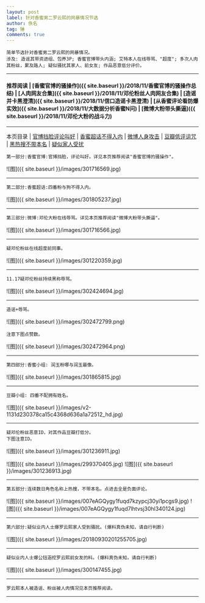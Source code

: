 ```yaml
---
layout: post
label: 针对香蜜男二罗云熙的网暴情况节选
author: 佚名
tag: 锤
comments: true
---
```


    简单节选针对香蜜男二罗云熙的网暴情况。
    涉及: 造谣其带资进组、包养3P; 香蜜官博带头内涵; 艾特本人在线辱骂、"超度"; 多次人肉其粉丝，累及路人; 疑似骚扰其家人、前女友; 作品恶意低分评价。

---

#### 推荐阅读 \| [香蜜官博的骚操作]({{ site.baseurl }}/2018/11/香蜜官博的骚操作总结) \| [人肉网友合集]({{ site.baseurl }}/2018/11/邓伦粉丝人肉网友合集) \| [造谣并卡黑澄清]({{ site.baseurl }}/2018/11/信口造谣卡黑澄清) \| [从香蜜评论看防爆实效]({{ site.baseurl }}/2018/11/大数据分析香蜜N问)  \| [微博大粉带头撕逼]({{ site.baseurl }}/2018/11/邓伦大粉的战斗力) 

---
本页目录 \| [官博挡脸评论叫好](#dxjja) \| [香蜜超话不得入内](#dxjjb) \| [微博人身攻击](#dxjjc) \| [豆瓣低评诅咒](#dxjjd) \| [黑热搜不带本名](#dxjjf) \| [疑似家人受扰](#dxjjg) 


<a class="anchor" name="dxjja"></a>

    第一部分:香蜜官博:官博挡脸，评论叫好。详见本页推荐阅读"香蜜官博的骚操作"。

![图]({{ site.baseurl }}/images/301716569.jpg)

---

<a class="anchor" name="dxjjb"></a>

    第二部分:香蜜超话:四番粉与狗不得入内。

![图]({{ site.baseurl }}/images/301805237.jpg)

---

<a class="anchor" name="dxjjc"></a>

    第三部分:微博:邓伦大粉在线辱骂。详见本页推荐阅读"微博大粉带头撕逼"。

![图]({{ site.baseurl }}/images/301716566.jpg)

---

    疑邓伦粉丝在线超度前同事。
    
![图]({{ site.baseurl }}/images/301220359.jpg)

---

    11.17疑邓伦粉丝持续黑称辱骂。
    
![图]({{ site.baseurl }}/images/302424694.jpg)

---

    造谣+辱骂。
    
![图]({{ site.baseurl }}/images/302472799.png)

    注意下图点赞数。
    
![图]({{ site.baseurl }}/images/302472964.png)

---

<a class="anchor" name="dxjjd"></a>

    第四部分:香蜜小组: 润玉粉哪与润玉最像。

![图]({{ site.baseurl }}/images/301865815.jpg)

---

    豆瓣小组: 四番不配拥有姓名。

![图]({{ site.baseurl }}/images/v2-1131d230378ca15c4368d636a1a72512_hd.jpg)

---

    疑邓伦粉丝恶意ID，对其作品豆瓣打低分。
    下图注意ID。
    
![图]({{ site.baseurl }}/images/301236911.jpg)

![图]({{ site.baseurl }}/images/299370405.jpg)
![图]({{ site.baseurl }}/images/301236913.jpg)


---

<a class="anchor" name="dxjjf"></a>

    第五部分:连续数日角色名称上热搜，不带本名。点进去全是负面评论。
    
![图]({{ site.baseurl }}/images/007eAGQygy1fuqd7kzypcj30yi1pcgs9.jpg)
![图]({{ site.baseurl }}/images/007eAGQygy1fuqd7lhtvsj30hl340124.jpg)

---

<a class="anchor" name="dxjjg"></a>

    第六部分:疑似业内人士爆罗云熙家人受到骚扰。(爆料真伪未知，请自行判断)
    
![图]({{ site.baseurl }}/images/20180930201255705.jpg)

---

    疑似业内人士爆公钰涵挖罗云熙前女友的料。(爆料真伪未知，请自行判断)
    
![图]({{ site.baseurl }}/images/300147455.jpg)


  
---

    罗云熙本人被造谣、粉丝被人肉情况见本页推荐阅读。

---


